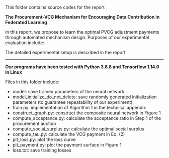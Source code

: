 This folder contains source codes for the report

**The Procurement-VCG Mechanism for Encouraging Data Contribution in Federated Learning**

In this report, we propose to learn the optimal PVCG adjustment payments through automated mechanism design. Purposes of our experimental evaluation include:

The detailed experimental setup is described in the report

***************

**Our programs have been tested with Python 3.6.8 and Tensorflow 1.14.0 in Linux**

Files in this folder include:

* model: save trained parameters of the neural network.
* model_initialize_do_not_delete: save randomly generated initialization parameters (to guarantee repeatability of our experiment)
* train.py: implementation of Algorithm 1 in the technical appendix
* construct_graph.py: construct the composite neural network in Figure 1
* compute_acceptance.py: calculate the acceptance ratio in Step 1 of the procurement auction
* compute_social_surplus.py: calculate the optimal social surplus
* compute_tau.py: calculate the VCG payment in Eq. (2)
* plt_loss.py: plot the loss curve
* plt_payment.py: plot the payment surface in Figure 1
* loss.txt: save training losses

